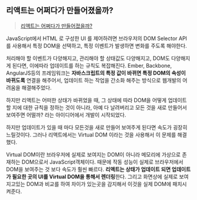 ## 리액트는 어쩌다가 만들어졌을까?

>  [리액트는 어쩌다가 만들어졌을까?](https://react.vlpt.us/basic/01-concept.html)



JavaScript에서 HTML 로 구성한 UI 를 제어하려면 브라우저의 DOM Selector API를 사용해서 특정 DOM을 선택하고, 특정 이벤트가 발생하면 변화를 주도록 해야한다. 

처리해야 할 이벤트가 다양해지고, 관리해야 할 상태값도 다양해지고, DOM도 다양해지게 된다면, 이에따라 업데이트를 하는 규칙도 복잡해진다. Ember, Backbone, AngularJS등의 프레임워크는 **자바스크립트의 특정 값이 바뀌면 특정 DOM의 속성이 바뀌도록** 연결을 해주어서, 업데이트 하는 작업을 간소화 해주는 방식으로 웹개발의 어려움을 해결해주었다. 

하지만 리액트는 어떠한 상태가 바뀌었을 때, 그 상태에 따라 DOM을 어떻게 업데이트할 지에 대한 규칙을 정하는 것이 아니라, 아예 다 날려버리고 모든 것을 새로 만들어서 보여주면 어떨까? 라는 아이디어에서 개발이 시작되었다. 

하지만 업데이트가 있을 때 마다 모든것을 새로 만들어 보여주게 된다면 속도가 굉장히 느릴것이다. 그러나 리액트에서는 Virtual DOM 이라는 것을 사용해서 이 문제를 해결했다.

Virtual DOM이란 브라우저에 실제로 보여지는 DOM이 아니라 메모리에 가상으로 존재하는 DOM으로서 JavaScript객체이다. 때문에 작동 성능이 실제로 브라우저에서 DOM을 보여주는 것 보다 속도가 훨씬 빠르다. **리액트는 상태가 업데이트 되면 업데이트가 필요한 곳의 UI를 Virtual DOM을 통해서 렌더링**한다. 그리고 화면상에 실제로 보여지고있는  DOM과 비교를 하여 차이가 있는곳을 감지해서 이것을 실제 DOM에 패치시켜준다. 

